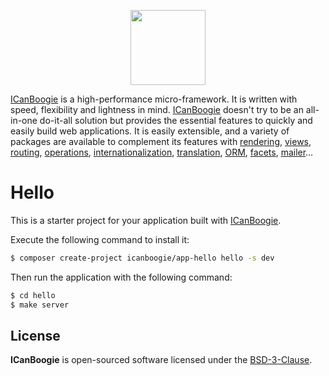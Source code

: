 <p align="center"><img height="120" src="https://cdn.rawgit.com/ICanBoogie/app-hello/master/web/assets/icanboogie.svg" /></p>

[ICanBoogie][] is a high-performance micro-framework. It is written with speed, flexibility and
lightness in mind. [ICanBoogie][] doesn't try to be an all-in-one do-it-all solution but provides the
essential features to quickly and easily build web applications. It is easily extensible, and a
variety of packages are available to complement its features with [rendering](https://github.com/icanboogie/render), [views](https://github.com/icanboogie/view), [routing](https://github.com/icanboogie/routing),
[operations](https://github.com/icanboogie/operation), [internationalization](https://github.com/icanboogie/cldr), [translation](https://github.com/icanboogie/i18n), [ORM](https://github.com/icanboogie/activerecord), [facets](https://github.com/icanboogie/facets), [mailer](https://github.com/icanboogie/mailer)…





# Hello

This is a starter project for your application built with [ICanBoogie][].

Execute the following command to install it:

```bash
$ composer create-project icanboogie/app-hello hello -s dev
```

Then run the application with the following command:

```bash
$ cd hello
$ make server
```





## License

**ICanBoogie** is open-sourced software licensed under the [BSD-3-Clause](LICENSE).





[ICanBoogie]: https://github.com/icanboogie/icanboogie
